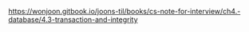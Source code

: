 https://wonjoon.gitbook.io/joons-til/books/cs-note-for-interview/ch4.-database/4.3-transaction-and-integrity
